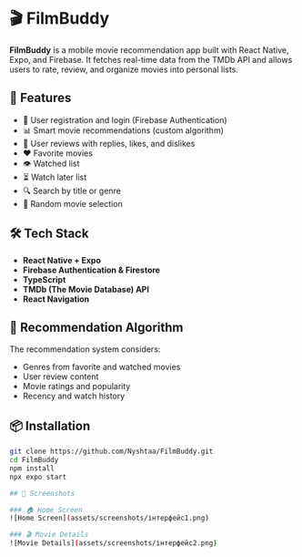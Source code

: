 # 🎬 FilmBuddy

**FilmBuddy** is a mobile movie recommendation app built with React Native, Expo, and Firebase. It fetches real-time data from the TMDb API and allows users to rate, review, and organize movies into personal lists.

## 🚀 Features

- 🔐 User registration and login (Firebase Authentication)
- 📊 Smart movie recommendations (custom algorithm)
- 📝 User reviews with replies, likes, and dislikes
- ❤️ Favorite movies
- 👁️ Watched list
- ⏳ Watch later list
- 🔍 Search by title or genre
- 🎲 Random movie selection

## 🛠️ Tech Stack

- **React Native + Expo**
- **Firebase Authentication & Firestore**
- **TypeScript**
- **TMDb (The Movie Database) API**
- **React Navigation**

## 🧠 Recommendation Algorithm

The recommendation system considers:
- Genres from favorite and watched movies
- User review content
- Movie ratings and popularity
- Recency and watch history

## 📦 Installation

```bash
git clone https://github.com/Nyshtaa/FilmBuddy.git
cd FilmBuddy
npm install
npx expo start

## 📸 Screenshots

### 🏠 Home Screen
![Home Screen](assets/screenshots/інтерфейс1.png)

### 🎬 Movie Details
![Movie Details](assets/screenshots/інтерфейс2.png)
